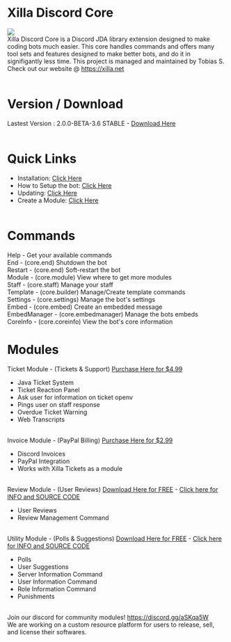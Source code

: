 # Xilla Discord Core<br>
[![](https://jitpack.io/v/XillaTech/Xilla-Discord-Core.svg)](https://jitpack.io/#XillaTech/Xilla-Discord-Core)<br>
Xilla Discord Core is a Discord JDA library extension designed to make coding bots much easier. This core handles commands and offers many tool sets and features designed to make better bots, and do it in signifigantly less time. This project is managed and maintained by Tobias S. Check out our website @ <a href="https://xilla.net">https://xilla.net</a><br><br>

# Version / Download<br>
Lastest Version : 2.0.0-BETA-3.6 STABLE - <a href="https://github.com/XillaTech/Xilla-Discord-Core/raw/master/target/Xilla-Discord-Core-v2.0.0-BETA-3.jar">Download Here</a><br><br>

# Quick Links<br>
 - Installation: <a href="https://github.com/XillaTech/Xilla-Discord-Core/wiki/Installation">Click Here</a><br>
 - How to Setup the bot: <a href="https://github.com/XillaTech/Xilla-Discord-Core/wiki/Setup">Click Here</a><br>
 - Updating: <a href="https://github.com/XillaTech/Xilla-Discord-Core/wiki/Updating">Click Here</a><br>
 - Create a Module: <a href="https://github.com/XillaTech/Xilla-Discord-Core/wiki/Creating-a-Java-Module">Click Here</a><br><br>

# Commands<br>
 Help - Get your available commands<br>
 End - (core.end) Shutdown the bot<br>
 Restart - (core.end) Soft-restart the bot<br>
 Module - (core.module) View where to get more modules<br>
 Staff - (core.staff) Manage your staff<br>
 Template - (core.builder) Manage/Create template commands<br>
 Settings - (core.settings) Manage the bot's settings<br>
 Embed - (core.embed) Create an embedded message<br>
 EmbedManager - (core.embedmanager) Manage the bots embeds<br>
 CoreInfo - (core.coreinfo) View the bot's core information<br>

# Modules<br> 
Ticket Module - (Tickets & Support) <a href="https://www.mc-market.org/resources/16500/">Purchase Here for $4.99</a><br>
- Java Ticket System<br>
- Ticket Reaction Panel<br>
- Ask user for information on ticket openv
- Pings user on staff response<br>
- Overdue Ticket Warning<br>
- Web Transcripts<br><br>

Invoice Module - (PayPal Billing) <a href="https://www.mc-market.org/resources/16811/">Purchase Here for $2.99</a><br>
- Discord Invoices<br>
- PayPal Integration<br>
- Works with Xilla Tickets as a module<br><br>

Review Module - (User Reviews) <a href="https://api.xilla.net/download/ReviewBot-1.0-SNAPSHOT.jar">Download Here for FREE</a> - <a href="https://github.com/Alontrle/Xilla-Discord-Core/blob/master/Modules/ReviewBot">Click here for INFO and SOURCE CODE</a><br>
- User Reviews<br>
- Review Management Command<br><br>

Utility Module - (Polls & Suggestions) <a href="https://api.xilla.net/download/UtilityBot-1.0-SNAPSHOT.jar">Download Here for FREE</a> - <a href="https://github.com/Alontrle/Xilla-Discord-Core/tree/master/Modules/UtilityBot">Click here for INFO and SOURCE CODE</a><br>
- Polls<br>
- User Suggestions<br>
- Server Information Command<br>
- User Information Command<br>
- Role Information Command<br>
- Punishments<br><br>

Join our discord for community modules! https://discord.gg/aSKqa5W<br>
We are working on a custom resource platform for users to release, sell, and license their softwares.<br><br>
